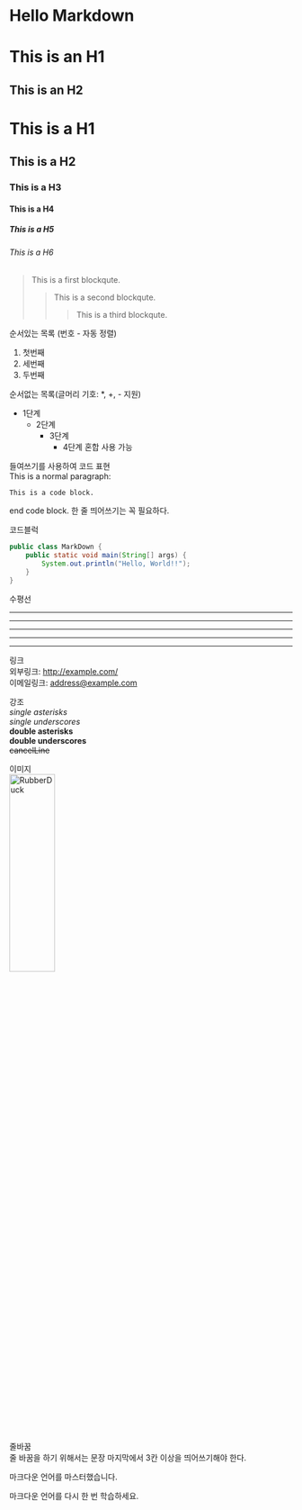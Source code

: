 # Hello Markdown
This is an H1
=============

This is an H2
-------------

# This is a H1
## This is a H2
###  This is a H3
####  This is a H4
#####  This is a H5
######  This is a H6

> This is a first blockqute.
>   > This is a second blockqute.
>   >   > This is a third blockqute.

순서있는 목록 (번호 - 자동 정렬)   
1. 첫번째
3. 세번째
2. 두번째

순서없는 목록(글머리 기호: *, +, - 지원)   
* 1단계
    - 2단계
        + 3단계
            + 4단계
혼합 사용 가능

들여쓰기를 사용하여 코드 표현   
This is a normal paragraph:

    This is a code block.

end code block.
한 줄 띄어쓰기는 꼭 필요하다.   

코드블럭   
```java
public class MarkDown {
    public static void main(String[] args) {
        System.out.println("Hello, World!!");
    }
}
```

수평선   
* * *
***
*****
- - -
-------------------------------------

링크   
외부링크: <http://example.com/>   
이메일링크: <address@example.com>   

강조   
*single asterisks*   
_single underscores_   
**double asterisks**   
__double underscores__   
~~cancelLine~~   

이미지   
<img src="https://images.unsplash.com/photo-1648200561044-eb46f999cb49?ixlib=rb-1.2.1&ixid=MnwxMjA3fDB8MHxlZGl0b3JpYWwtZmVlZHwyfHx8ZW58MHx8fHw%3D&auto=format&fit=crop&w=500&q=60" width="40%" height="30%" title="px(픽셀) 크기 설정" alt="RubberDuck"></img>   

줄바꿈   
줄 바꿈을 하기 위해서는 문장 마지막에서 3칸 이상을 띄어쓰기해야 한다.   

마크다운 언어를 마스터했습니다.

마크다운 언어를 다시 한 번 학습하세요.
